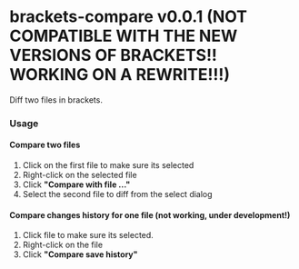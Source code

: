 brackets-compare v0.0.1 (NOT COMPATIBLE WITH THE NEW VERSIONS OF BRACKETS!! WORKING ON A REWRITE!!!)
=======================

Diff two files in brackets.

### Usage

#### Compare two files

1. Click on the first file to make sure its selected 
2. Right-click on the selected file
2. Click **"Compare with file ..."**
3. Select the second file to diff from the select dialog 

#### Compare changes history for one file (not working, under development!)

1. Click file to make sure its selected.
2. Right-click on the file
3. Click **"Compare save history"**
